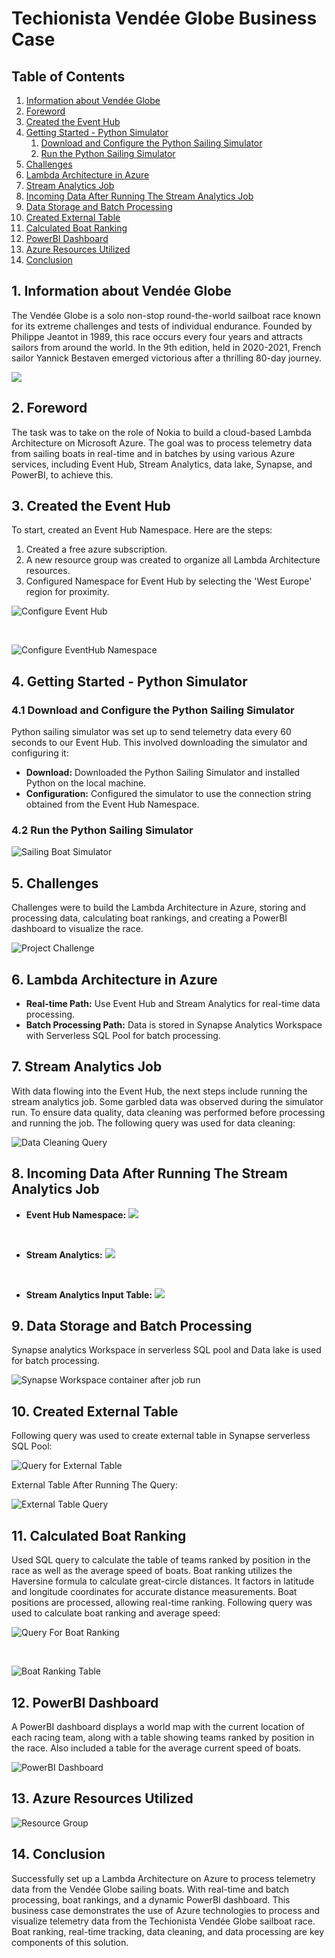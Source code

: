 # Techionista Vendée Globe Business Case

## Table of Contents
1. [Information about Vendée Globe](#information-about-vendée-globe)
2. [Foreword](#foreword)
3. [Created the Event Hub](#created-the-event-hub)
4. [Getting Started - Python Simulator](#getting-started---python-simulator)
   1. [Download and Configure the Python Sailing Simulator](#download-and-configure-the-python-sailing-simulator)
   2. [Run the Python Sailing Simulator](#run-the-python-sailing-simulator)
5. [Challenges](#challenges)
6. [Lambda Architecture in Azure](#lambda-architecture-in-azure)
7. [Stream Analytics Job](#stream-analytics-job)
8. [Incoming Data After Running The Stream Analytics Job](#incoming-data-after-running-the-stream-analytics-job)
9. [Data Storage and Batch Processing](#data-storage-and-batch-processing)
10. [Created External Table](#creating-external-table)
11. [Calculated Boat Ranking](#calculating-boat-ranking)
12. [PowerBI Dashboard](#powerbi-dashboard)
13. [Azure Resources Utilized](#azure-resources-utilized)
14. [Conclusion](#conclusion)

## 1. Information about Vendée Globe <a name="information-about-vendée-globe"></a>
The Vendée Globe is a solo non-stop round-the-world sailboat race known for its extreme challenges and tests of individual endurance. Founded by Philippe Jeantot in 1989, this race occurs every four years and attracts sailors from around the world. In the 9th edition, held in 2020-2021, French sailor Yannick Bestaven emerged victorious after a thrilling 80-day journey.

![](https://github.com/Javeria-Umer/Techionista-Vendee-Globe-Race/blob/main/2023-09-29%20Vendee%20globe%20route%20portugal%20map.png?raw=true)

## 2. Foreword <a name="foreword"></a>
The task was to take on the role of Nokia to build a cloud-based Lambda Architecture on Microsoft Azure. The goal was to process telemetry data from sailing boats in real-time and in batches by using various Azure services, including Event Hub, Stream Analytics, data lake, Synapse, and PowerBI, to achieve this.

## 3. Created the Event Hub <a name="how-to-create-the-event-hub"></a>
To start, created an Event Hub Namespace. Here are the steps:
1. Created a free azure subscription.
2. A new resource group was created to organize all Lambda Architecture resources.
3. Configured Namespace for Event Hub by selecting the 'West Europe' region for proximity.

![Configure Event Hub]()

<br> <!-- HTML line break for spacing -->

![Configure EventHub Namespace]()

## 4. Getting Started - Python Simulator <a name="getting-started---python-simulator"></a>

### 4.1 Download and Configure the Python Sailing Simulator <a name="download-and-configure-the-python-sailing-simulator"></a>
Python sailing simulator was set up to send telemetry data every 60 seconds to our Event Hub. This involved downloading the simulator and configuring it:
- **Download:** Downloaded the Python Sailing Simulator and installed Python on the local machine.
- **Configuration:** Configured the simulator to use the connection string obtained from the Event Hub Namespace.

### 4.2 Run the Python Sailing Simulator <a name="run-the-python-sailing-simulator"></a>

![Sailing Boat Simulator](https://github.com/Javeria-Umer/Techionista-Vendee-Globe-Race/blob/main/simulator%20run.png?raw=true)

## 5. Challenges <a name="challenges"></a>
Challenges were to build the Lambda Architecture in Azure, storing and processing data, calculating boat rankings, and creating a PowerBI dashboard to visualize the race.

![Project Challenge](https://github.com/Javeria-Umer/Techionista-Vendee-Globe-Race/blob/main/project%20challenge.png?raw=true)

## 6. Lambda Architecture in Azure <a name="lambda-architecture-in-azure"></a>

- **Real-time Path:** Use Event Hub and Stream Analytics for real-time data processing.
- **Batch Processing Path:** Data is stored in Synapse Analytics Workspace with Serverless SQL Pool for batch processing.

## 7. Stream Analytics Job <a name="stream-analytics-job"></a>
With data flowing into the Event Hub, the next steps include running the stream analytics job.
Some garbled data was observed during the simulator run. To ensure data quality, data cleaning was performed before processing and running the job. The following query was used for data cleaning:

![Data Cleaning Query](https://github.com/Javeria-Umer/Techionista-Vendee-Globe-Race/blob/main/query%20to%20clean%20data.png?raw=true)

## 8. Incoming Data After Running The Stream Analytics Job <a name="incoming-data-after-running-the-stream-analytics-job"></a>
- **Event Hub Namespace:**
![](https://github.com/Javeria-Umer/Techionista-Vendee-Globe-Race/blob/main/namespace%20after%20job%20run.png?raw=true)

<br> <!-- HTML line break for spacing -->

- **Stream Analytics:**
![](https://github.com/Javeria-Umer/Techionista-Vendee-Globe-Race/blob/main/stream%20analytics%20after%20job%20run.png?raw=true)

<br> <!-- HTML line break for spacing -->

- **Stream Analytics Input Table:**
![](https://github.com/Javeria-Umer/Techionista-Vendee-Globe-Race/blob/main/stream%20analytics%20table%20after%20job%20run.png?raw=true)

## 9. Data Storage and Batch Processing <a name="data-storage-and-processing"></a>
Synapse analytics Workspace in serverless SQL pool and Data lake is used for batch processing.

![Synapse Workspace container after job run](https://github.com/Javeria-Umer/Techionista-Vendee-Globe-Race/blob/main/synapse%20workspace%20after%20job%20run.png?raw=true)

## 10. Created External Table <a name="creating-external-table"></a>
Following query was used to create external table in Synapse serverless SQL Pool:

![Query for External Table](https://github.com/Javeria-Umer/Techionista-Vendee-Globe-Race/blob/main/ext.%20table%20query.png?raw=true)

External Table After Running The Query:

![External Table Query](https://github.com/Javeria-Umer/Techionista-Vendee-Globe-Race/blob/main/ext.%20table%20after%20query%20run.png?raw=true)

## 11. Calculated Boat Ranking <a name="calculating-boat-ranking"></a>
Used SQL query to calculate the table of teams ranked by position in the race as well as the average speed of boats. Boat ranking utilizes the Haversine formula to calculate great-circle distances. It factors in latitude and longitude coordinates for accurate distance measurements. Boat positions are processed, allowing real-time ranking. Following query was used to calculate boat ranking and average speed:

![Query For Boat Ranking](https://github.com/Javeria-Umer/Techionista-Vendee-Globe-Race/blob/main/query%20for%20boat%20ranking.png?raw=true)

<br> <!-- HTML line break for spacing -->

![Boat Ranking Table](https://github.com/Javeria-Umer/Techionista-Vendee-Globe-Race/blob/main/rank%20table%20in%20develop%20window.png?raw=true)

## 12. PowerBI Dashboard <a name="powerbi-dashboard"></a>
A PowerBI dashboard displays a world map with the current location of each racing team, along with a table showing teams ranked by position in the race. Also included a table for the average current speed of boats.

![PowerBI Dashboard](https://github.com/Javeria-Umer/Techionista-Vendee-Globe-Race/blob/main/vendee%20globe-dashboard.png?raw=true)

## 13. Azure Resources Utilized

![Resource Group](https://github.com/Javeria-Umer/Techionista-Vendee-Globe-Race/blob/main/resource%20group.png?raw=true)

## 14. Conclusion <a name="conclusion"></a>
Successfully set up a Lambda Architecture on Azure to process telemetry data from the Vendée Globe sailing boats. With real-time and batch processing, boat rankings, and a dynamic PowerBI dashboard. 
This business case demonstrates the use of Azure technologies to process and visualize telemetry data from the Techionista Vendée Globe sailboat race. Boat ranking, real-time tracking, data cleaning, and data processing are key components of this solution.

